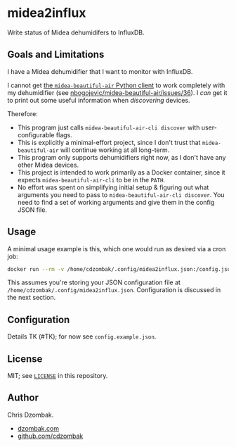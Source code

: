 # midea2influx

Write status of Midea dehumidifers to InfluxDB.

## Goals and Limitations

I have a Midea dehumidifier that I want to monitor with InfluxDB.

I cannot get [the `midea-beautiful-air` Python client](https://github.com/nbogojevic/midea-beautiful-air) to work completely with my dehumidifier (see [nbogojevic/midea-beautiful-air/issues/36](https://github.com/nbogojevic/midea-beautiful-air/issues/36)). I _can_ get it to print out some useful information when _discovering_ devices.

Therefore:

- This program just calls `midea-beautiful-air-cli discover` with user-configurable flags.
- This is explicitly a minimal-effort project, since I don't trust that `midea-beautiful-air` will continue working at all long-term.
- This program only supports dehumidifiers right now, as I don't have any other Midea devices.
- This project is intended to work primarily as a Docker container, since it expects `midea-beautiful-air-cli` to be in the `PATH`.
- No effort was spent on simplifying initial setup & figuring out what arguments you need to pass to `midea-beautiful-air-cli discover`. You need to find a set of working arguments and give them in the config JSON file.

## Usage

A minimal usage example is this, which one would run as desired via a cron job:

```sh
docker run --rm -v /home/cdzombak/.config/midea2influx.json:/config.json:ro cdzombak/midea2influx:1
```

This assumes you're storing your JSON configuration file at `/home/cdzombak/.config/midea2influx.json`. Configuration is discussed in the next section.

## Configuration

Details TK (#TK); for now see `config.example.json`.

## License

MIT; see [`LICENSE`](LICENSE) in this repository.

## Author

Chris Dzombak.

- [dzombak.com](https://www.dzombak.com)
- [github.com/cdzombak](https://www.github.com/cdzombak)
